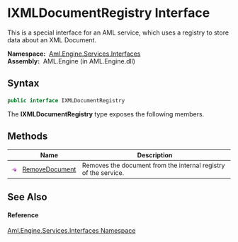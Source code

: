 IXMLDocumentRegistry Interface
==============================
This is a special interface for an AML service, which uses a registry to store data about an XML Document.

  **Namespace:**  [Aml.Engine.Services.Interfaces][1]  
  **Assembly:**  AML.Engine (in AML.Engine.dll)

Syntax
------

```csharp
public interface IXMLDocumentRegistry
```

The **IXMLDocumentRegistry** type exposes the following members.


Methods
-------

                 | Name                | Description                                                     
---------------- | ------------------- | --------------------------------------------------------------- 
![Public method] | [RemoveDocument][2] | Removes the document from the internal registry of the service. 


See Also
--------

#### Reference
[Aml.Engine.Services.Interfaces Namespace][1]  

[1]: ../README.md
[2]: RemoveDocument.md
[3]: https://www.automationml.org
[4]: ../../icons/logoShade.png
[Public method]: ../../icons/pubmethod.gif "Public method"